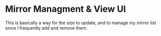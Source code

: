 # Mirror Managment & View UI

This is basically a way for the size to update, and to manage my mirror list since I frequently add and remove them.